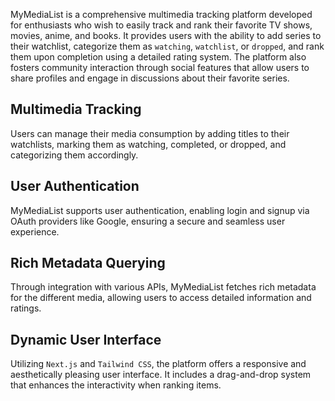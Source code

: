 MyMediaList is a comprehensive multimedia tracking platform developed for enthusiasts who wish to easily track and rank their favorite TV shows, movies, anime, and books. It provides users with the ability to add series to their watchlist, categorize them as `watching`, `watchlist`, or `dropped`, and rank them upon completion using a detailed rating system. The platform also fosters community interaction through social features that allow users to share profiles and engage in discussions about their favorite series.
## Multimedia Tracking
Users can manage their media consumption by adding titles to their watchlists, marking them as watching, completed, or dropped, and categorizing them accordingly.
## User Authentication
MyMediaList supports user authentication, enabling login and signup via OAuth providers like Google, ensuring a secure and seamless user experience.
## Rich Metadata Querying
Through integration with various APIs, MyMediaList fetches rich metadata for the different media, allowing users to access detailed information and ratings.
## Dynamic User Interface
Utilizing `Next.js` and `Tailwind CSS`, the platform offers a responsive and aesthetically pleasing user interface. It includes a drag-and-drop system that enhances the interactivity when ranking items.
